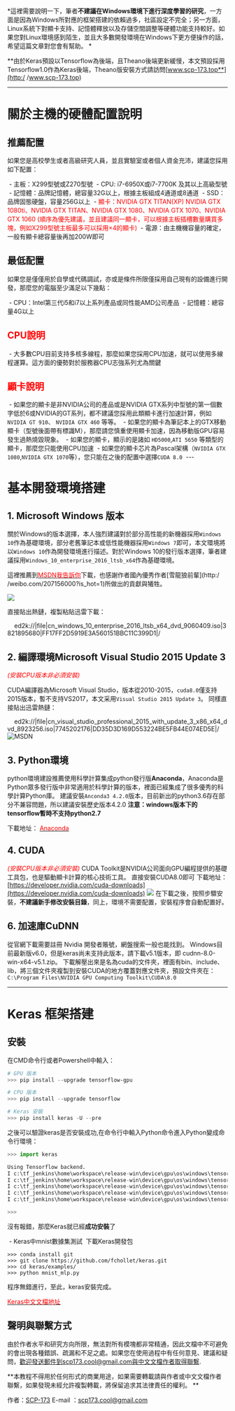 *這裡需要說明一下，筆者**不建議在Windows環境下進行深度學習的研究**，一方面是因為Windows所對應的框架搭建的依賴過多，社區設定不完全；另一方面，Linux系統下對顯卡支持、記憶體釋放以及存儲空間調整等硬體功能支持較好。如果您對Linux環境感到陌生，並且大多數開發環境在Windows下更方便操作的話，希望這篇文章對您會有幫助。 *


**由於Keras預設以Tensorflow為後端，且Theano後端更新緩慢，本文預設採用Tensorflow1.0作為Keras後端，Theano版安裝方式請訪問[www.scp-173.top**](http:/ /www.scp-173.top)

---
# 關於主機的硬體配置說明
## **推薦配置**
如果您是高校學生或者高級研究人員，並且實驗室或者個人資金充沛，建議您採用如下配置：

 - 主板：X299型號或Z270型號
 - CPU: i7-6950X或i7-7700K 及其以上高級型號
 - 記憶體：品牌記憶體，總容量32G以上，根據主板組成4通道或8通道
 - SSD： 品牌固態硬盤，容量256G以上
 - <font color=#FF0000>顯卡：NVIDIA GTX TITAN(XP) NVIDIA GTX 1080ti、NVIDIA GTX TITAN、NVIDIA GTX 1080、NVIDIA GTX 1070、NVIDIA GTX 1060 (順序為優先建議，並且建議同一顯卡，可以根據主板插槽數量購買多塊，例如X299型號主板最多可以採用×4的顯卡)</font>
 - 電源：由主機機容量的確定，一般有顯卡總容量後再加200W即可
## **最低配置**
如果您是僅僅用於自學或代碼調試，亦或是條件所限僅採用自己現有的設備進行開發，那麼您的電腦至少滿足以下幾點：

 - CPU：Intel第三代i5和i7以上系列產品或同性能AMD公司產品
 - 記憶體：總容量4G以上

## <font color=#FF0000>CPU說明</font>
 - 大多數CPU目前支持多核多線程，那麼如果您採用CPU加速，就可以使用多線程運算。這方面的優勢對於服務器CPU志強系列尤為關鍵
## <font color=#FF0000>顯卡說明</font>
 - 如果您的顯卡是非NVIDIA公司的產品或是NVIDIA GTX系列中型號的第一個數字低於6或NVIDIA的GT系列，都不建議您採用此類顯卡進行加速計算，例如`NVIDIA GT 910`、 `NVIDIA GTX 460` 等等。
 - 如果您的顯卡為筆記本上的GTX移動顯卡（型號後面帶有標識M），那麼請您慎重使用顯卡加速，因為移動版GPU容易發生過熱燒毀現象。
 - 如果您的顯卡，顯示的是諸如 `HD5000`,`ATI 5650` 等類型的顯卡，那麼您只能使用CPU加速
 - 如果您的顯卡芯片為Pascal架構（`NVIDIA GTX 1080`,`NVIDIA GTX 1070`等），您只能在之後的配置中選擇`CUDA 8.0`
 ---

# 基本開發環境搭建
## 1. Microsoft Windows 版本
關於Windows的版本選擇，本人強烈建議對於部分高性能的新機器採用`Windows 10`作為基礎環境，部分老舊筆記本或低性能機器採用`Windows 7`即可，本文環境將以`Windows 10`作為開發環境進行描述。對於Windows 10的發行版本選擇，筆者建議採用`Windows_10_enterprise_2016_ltsb_x64`作為基礎環境。

這裡推薦到[<font color=#FF0000>MSDN我告訴你</font>](http://msdn.itellyou.cn/)下載，也感謝作者國內優秀作者[雪龍狼前輩](http:/ /weibo.com/207156000?is_hot=1)所做出的貢獻與犧牲。

![](../images/keras_windows_1.png)

直接貼出熱鏈，複製粘貼迅雷下載：

    ed2k://|file|cn_windows_10_enterprise_2016_ltsb_x64_dvd_9060409.iso|3821895680|FF17FF2D5919E3A560151BBC11C399D1|/


## 2. 編譯環境Microsoft Visual Studio 2015 Update 3
*<font color=#FF0000>(安裝CPU版本非必須安裝)</font>*

CUDA編譯器為Microsoft Visual Studio，版本從2010-2015，`cuda8.0`僅支持2015版本，暫不支持VS2017，本文采用`Visual Studio 2015 Update 3`。
同樣直接貼出迅雷熱鏈：

    ed2k://|file|cn_visual_studio_professional_2015_with_update_3_x86_x64_dvd_8923256.iso|7745202176|DD35D3D169D553224BE5FB44E074ED5E|/
 ![MSDN](../images/keras_windows_2.png)

## 3. Python環境
python環境建設推薦使用科學計算集成python發行版**Anaconda**，Anaconda是Python眾多發行版中非常適用於科學計算的版本，裡面已經集成了很多優秀的科學計算Python庫。
建議安裝`Anconda3 4.2.0`版本，目前新出的python3.6存在部分不兼容問題，所以建議安裝歷史版本4.2.0
**注意：windows版本下的tensorflow暫時不支持python2.7**

下載地址： [<font color=#FF0000>Anaconda</font>](https://repo.continuum.io/archive/index.html)


## 4. CUDA
*<font color=#FF0000>(安裝CPU版本非必須安裝)</font>*
CUDA Toolkit是NVIDIA公司面向GPU編程提供的基礎工具包，也是驅動顯卡計算的核心技術工具。
直接安裝CUDA8.0即可
下載地址：[https://developer.nvidia.com/cuda-downloads](https://developer.nvidia.com/cuda-downloads)
![](../images/keras_windows_3.png)
在下載之後，按照步驟安裝，**不建議新手修改安裝目錄**，同上，環境不需要配置，安裝程序會自動配置好。

## 6. 加速庫CuDNN
從官網下載需要註冊 Nvidia 開發者賬號，網盤搜索一般也能找到。
Windows目前最新版v6.0，但是keras尚未支持此版本，請下載v5.1版本，即 cudnn-8.0-win-x64-v5.1.zip。
下載解壓出來是名為cuda的文件夾，裡面有bin、include、lib，將三個文件夾複製到安裝CUDA的地方覆蓋對應文件夾，預設文件夾在：`C:\Program Files\NVIDIA GPU Computing Toolkit\CUDA\8.0`

---

# Keras 框架搭建
## 安裝

在CMD命令行或者Powershell中輸入：
``` powershell
# GPU 版本
>>> pip install --upgrade tensorflow-gpu

# CPU 版本
>>> pip install --upgrade tensorflow

# Keras 安裝
>>> pip install keras -U --pre
```

之後可以驗證keras是否安裝成功,在命令行中輸入Python命令進入Python變成命令行環境：
```python
>>> import keras

Using Tensorflow backend.
I c:\tf_jenkins\home\workspace\release-win\device\gpu\os\windows\tensorflow\stream_executor\dso_loader.cc:135] successfully opened CUDA library cublas64_80.dll locally
I c:\tf_jenkins\home\workspace\release-win\device\gpu\os\windows\tensorflow\stream_executor\dso_loader.cc:135] successfully opened CUDA library cudnn64_5.dll locally
I c:\tf_jenkins\home\workspace\release-win\device\gpu\os\windows\tensorflow\stream_executor\dso_loader.cc:135] successfully opened CUDA library cufft64_80.dll locally
I c:\tf_jenkins\home\workspace\release-win\device\gpu\os\windows\tensorflow\stream_executor\dso_loader.cc:135] successfully opened CUDA library nvcuda.dll locally
I c:\tf_jenkins\home\workspace\release-win\device\gpu\os\windows\tensorflow\stream_executor\dso_loader.cc:135] successfully opened CUDA library curand64_80.dll locally

>>>
```
沒有報錯，那麼Keras就已經**成功安裝**了


 - Keras中mnist數據集測試
 下載Keras開發包
```
>>> conda install git
>>> git clone https://github.com/fchollet/keras.git
>>> cd keras/examples/
>>> python mnist_mlp.py
```
程序無錯進行，至此，keras安裝完成。

[<font color='#FF0000'>Keras中文文檔地址</font>](http://keras-cn.readthedocs.io/)

## 聲明與聯繫方式 ##

由於作者水平和研究方向所限，無法對所有模塊都非常精通，因此文檔中不可避免的會出現各種錯誤、疏漏和不足之處。如果您在使用過程中有任何意見、建議和疑問，歡迎發送郵件到scp173.cool@gmail.com與中文文檔作者取得聯繫.

**本教程不得用於任何形式的商業用途，如果需要轉載請與作者或中文文檔作者聯繫，如果發現未經允許複製轉載，將保留追求其法律責任的權利。 **

作者：[SCP-173](https://github.com/KaiwenXiao)
E-mail ：scp173.cool@gmail.com